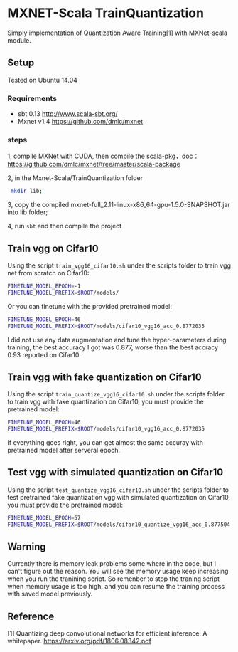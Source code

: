 # MXNET-Scala TrainQuantization
Simply implementation of Quantization Aware Training[1] with MXNet-scala module. 


## Setup
Tested on Ubuntu 14.04

### Requirements

* sbt 0.13 http://www.scala-sbt.org/
* Mxnet v1.4 https://github.com/dmlc/mxnet

### steps

1, compile MXNet with CUDA, then compile the scala-pkg，doc： https://github.com/dmlc/mxnet/tree/master/scala-package

2, in the Mxnet-Scala/TrainQuantization folder 
```bash
 mkdir lib;
```
3, copy the compiled mxnet-full_2.11-linux-x86_64-gpu-1.5.0-SNAPSHOT.jar into lib folder;

4, run `sbt` and then compile the project

## Train vgg on Cifar10
Using the script `train_vgg16_cifar10.sh` under the scripts folder to train vgg net from scratch on Cifar10:

```bash
FINETUNE_MODEL_EPOCH=-1
FINETUNE_MODEL_PREFIX=$ROOT/models/
```
Or you can finetune with the provided pretrained model:

```bash
FINETUNE_MODEL_EPOCH=46
FINETUNE_MODEL_PREFIX=$ROOT/models/cifar10_vgg16_acc_0.8772035
```

I did not use any data augmentation and tune the hyper-parameters during training, the best accuracy I got was 0.877, worse than the best accracy 0.93 reported on Cifar10.

## Train vgg with fake quantization on Cifar10
Using the script `train_quantize_vgg16_cifar10.sh` under the scripts folder to train vgg with fake quantization on Cifar10,
you must provide the pretrained model:

```bash
FINETUNE_MODEL_EPOCH=46
FINETUNE_MODEL_PREFIX=$ROOT/models/cifar10_vgg16_acc_0.8772035
```

If everything goes right, you can get almost the same accuray with pretrained model after serveral epoch.

## Test vgg with simulated quantization on Cifar10
Using the script `test_quantize_vgg16_cifar10.sh` under the scripts folder to test pretrained fake quantization vgg with simulated quantization on Cifar10, you must provide the pretrained model:

```bash
FINETUNE_MODEL_EPOCH=57
FINETUNE_MODEL_PREFIX=$ROOT/models/cifar10_quantize_vgg16_acc_0.877504
```

## Warning
Currently there is memory leak problems some where in the code, but I can't figure out the reason. You will see the memory usage keep increasing when you run the tranining script. So remenber to stop the traning script when memory usage is too high, and you can resume the training process with saved model previously.

## Reference
[1] Quantizing deep convolutional networks for efficient inference: A whitepaper. https://arxiv.org/pdf/1806.08342.pdf
